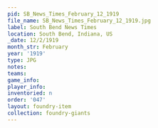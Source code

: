 ```yaml
---
pid: SB_News_Times_February_12_1919
file_name: SB_News_Times_February_12_1919.jpg
label: South Bend News Times
location: South Bend, Indiana, US
_date: 12/2/1919
month_str: February
year: '1919'
type: JPG
notes: 
teams: 
game_info: 
player_info: 
inventoried: n
order: '047'
layout: foundry-item
collection: foundry-giants
---
```

